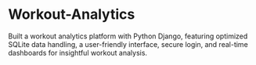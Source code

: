 # Workout-Analytics
Built a workout analytics platform with Python Django, featuring optimized SQLite data handling, a user-friendly interface, secure login, and real-time dashboards for insightful workout analysis.
